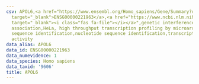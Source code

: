 ```yaml
---
csv: APOL6,<a href="https://www.ensembl.org/Homo_sapiens/Gene/Summary?db=core;g=ENSG00000221963"
  target="_blank">ENSG00000221963</a>,<a href="https://www.ncbi.nlm.nih.gov/pubmed/17216044"
  target="_blank"><i class="fas fa-file"></i></a>",genetic interference,functional
  association,HeLa, high throughput transcription profiling by microarray,nucleotide
  sequence identification,nucleotide sequence identification,transcriptional regulation,up-regulates
  activity
data_alias: APOL6
data_id: ENSG00000221963
data_numevidence: 1
data_species: Homo sapiens
data_taxid: '9606'
title: APOL6
---
```

